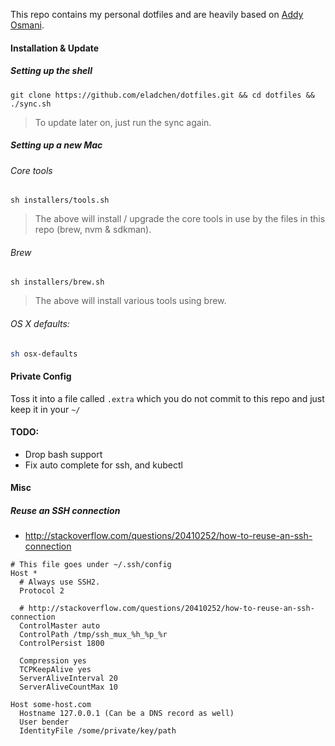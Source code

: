 This repo contains my personal dotfiles and are heavily based on [Addy Osmani](https://github.com/addyosmani/dotfiles).

#### Installation & Update

##### Setting up the shell
```shell
git clone https://github.com/eladchen/dotfiles.git && cd dotfiles && ./sync.sh
```
> To update later on, just run the sync again.

##### Setting up a new Mac

###### Core tools
```shell
sh installers/tools.sh
```
> The above will install / upgrade the core tools in use by the files in this repo (brew, nvm & sdkman).

###### Brew
```shell
sh installers/brew.sh
```
> The above will install various tools using brew.

###### OS X defaults:
```bash
sh osx-defaults
```

#### Private Config

Toss it into a file called `.extra` which you do not commit to this repo and just keep it in your `~/`

#### TODO:

- Drop bash support
- Fix auto complete for ssh, and kubectl

#### Misc

##### Reuse an SSH connection
- http://stackoverflow.com/questions/20410252/how-to-reuse-an-ssh-connection

```shell
# This file goes under ~/.ssh/config
Host *
  # Always use SSH2.
  Protocol 2

  # http://stackoverflow.com/questions/20410252/how-to-reuse-an-ssh-connection
  ControlMaster auto
  ControlPath /tmp/ssh_mux_%h_%p_%r
  ControlPersist 1800

  Compression yes
  TCPKeepAlive yes
  ServerAliveInterval 20
  ServerAliveCountMax 10

Host some-host.com
  Hostname 127.0.0.1 (Can be a DNS record as well)
  User bender
  IdentityFile /some/private/key/path
```
